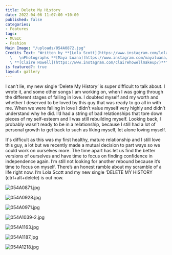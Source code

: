 ```yaml
---
title: Delete My History
date: 2022-04-06 11:07:00 +10:00
published: false
categories:
- Features
tags:
- MUSIC
- Fashion
Main Image: "/uploads/054A0872.jpg"
Credits Text: "Written by **[Lola Scott](https://www.instagram.com/lolascottmusic/)**
  \   \nPhotographs **[Maya Luana](https://www.instagram.com/mayaluana/)**  \nH&M
  \ **[Claire Howell](https://www.instagram.com/clairehowellmakeup/)**"
is featured?: true
layout: gallery
---
```



I can’t lie, my new single ‘Delete My History’ is super difficult to talk about. I wrote it, and some other songs I am working on, when I was going through the different stages of falling in love. I doubted myself and my worth and whether I deserved to be loved by this guy that was ready to go all in with me. When we were falling in love I didn’t value myself very highly and didn’t understand why he did. I’d had a string of bad relationships that tore down pieces of my self-esteem and I was still rebuilding myself. Looking back, I probably wasn’t ready to be in a relationship, because I still had a lot of personal growth to get back to such as liking myself, let alone loving myself.      

  
It's difficult as this was my first healthy, mature relationship and I still love this guy, a lot but we recently made a mutual decision to part ways so we could work on ourselves more. The time apart has let us find the better versions of ourselves and have time to focus on finding confidence in independence again. I’m still not looking for another rebound because it’s time to focus on myself. There’s an honest ramble about my scramble of a life right now.
 I’m Lola Scott and my new single ‘DELETE MY HISTORY (ctrl+alt+delete) is out now.

![054A0871.jpg](/uploads/054A0871.jpg)


![054A0928.jpg](/uploads/054A0928.jpg)

![054A0971.jpg](/uploads/054A0971.jpg)

![054A1039-2.jpg](/uploads/054A1039-2.jpg)

![054A1163.jpg](/uploads/054A1163.jpg)

![054A1187.jpg](/uploads/054A1187.jpg)

![054A1218.jpg](/uploads/054A1218.jpg)  


